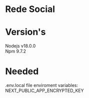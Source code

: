 # Rede Social

# Version's
Nodejs v18.0.0  
Npm 9.7.2

# Needed  
.env.local file enviroment variables:  
NEXT_PUBLIC_APP_ENCRYPTED_KEY